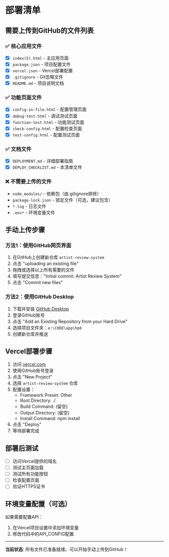 # 部署清单

## 需要上传到GitHub的文件列表

### ✅ 核心应用文件
- [x] `index(5).html` - 主应用页面
- [x] `package.json` - 项目配置文件
- [x] `vercel.json` - Vercel部署配置
- [x] `.gitignore` - Git忽略文件
- [x] `README.md` - 项目说明文档

### ✅ 功能页面文件
- [x] `config-in-file.html` - 配置管理页面
- [x] `debug-test.html` - 调试测试页面
- [x] `function-test.html` - 功能测试页面
- [x] `check-config.html` - 配置检查页面
- [x] `test-config.html` - 配置测试页面

### ✅ 文档文件
- [x] `DEPLOYMENT.md` - 详细部署指南
- [x] `DEPLOY_CHECKLIST.md` - 本清单文件

### ❌ 不需要上传的文件
- `node_modules/` - 依赖包（由.gitignore排除）
- `package-lock.json` - 锁定文件（可选，建议包含）
- `*.log` - 日志文件
- `.env*` - 环境变量文件

## 手动上传步骤

### 方法1：使用GitHub网页界面
1. 在GitHub上创建新仓库 `artist-review-system`
2. 点击 "uploading an existing file"
3. 拖拽或选择以上所有需要的文件
4. 填写提交信息："Initial commit: Artist Review System"
5. 点击 "Commit new files"

### 方法2：使用GitHub Desktop
1. 下载并安装 [GitHub Desktop](https://desktop.github.com/)
2. 登录GitHub账号
3. 点击 "Add an Existing Repository from your Hard Drive"
4. 选择项目文件夹：`e:\CODE\app\hp6`
5. 创建新仓库并推送

## Vercel部署步骤

1. 访问 [vercel.com](https://vercel.com)
2. 使用GitHub账号登录
3. 点击 "New Project"
4. 选择 `artist-review-system` 仓库
5. 配置设置：
   - Framework Preset: Other
   - Root Directory: ./
   - Build Command: (留空)
   - Output Directory: (留空)
   - Install Command: npm install
6. 点击 "Deploy"
7. 等待部署完成

## 部署后测试

- [ ] 访问Vercel提供的域名
- [ ] 测试主页面加载
- [ ] 测试所有功能按钮
- [ ] 检查配置页面
- [ ] 验证HTTPS证书

## 环境变量配置（可选）

如果需要配置API：
1. 在Vercel项目设置中添加环境变量
2. 修改代码中的API_CONFIG配置

---

**当前状态**: 所有文件已准备就绪，可以开始手动上传到GitHub！